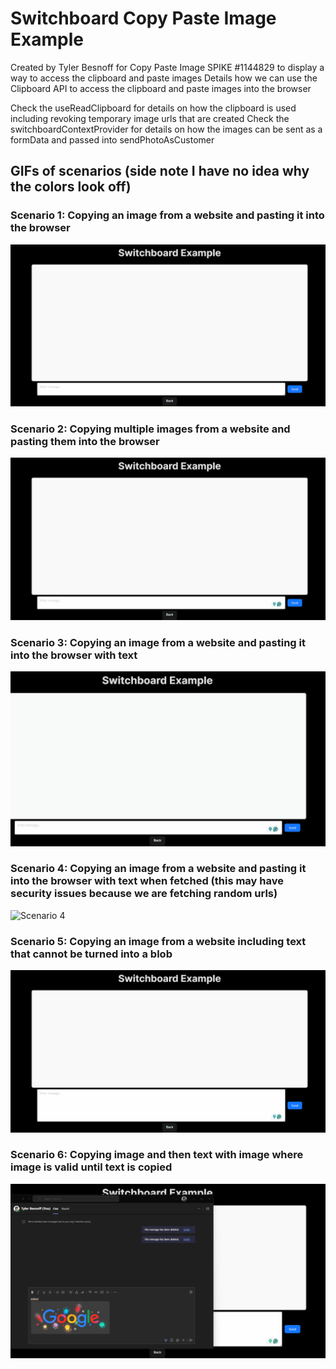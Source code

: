 # Switchboard Copy Paste Image Example
Created by Tyler Besnoff for Copy Paste Image SPIKE #1144829 to display a way to access the clipboard and paste images
Details how we can use the Clipboard API to access the clipboard and paste images into the browser

Check the useReadClipboard for details on how the clipboard is used including revoking temporary image urls that are created
Check the switchboardContextProvider for details on how the images can be sent as a formData and passed into sendPhotoAsCustomer

## GIFs of scenarios (side note I have no idea why the colors look off)

### Scenario 1: Copying an image from a website and pasting it into the browser
![Scenario 1](./assets/single_image.gif)

### Scenario 2: Copying multiple images from a website and pasting them into the browser
![Scenario 2](./assets/multiple_images.gif)

### Scenario 3: Copying an image from a website and pasting it into the browser with text
![Scenario 3](./assets/html_image_no_fetch.gif)

### Scenario 4: Copying an image from a website and pasting it into the browser with text when fetched (this may have security issues because we are fetching random urls)
![Scenario 4](./assets/valid_images_along_with_html.gif)

### Scenario 5: Copying an image from a website including text that cannot be turned into a blob 
![Scenario 5](./assets/invalid_image_within_html.gif)

### Scenario 6: Copying image and then text with image where image is valid until text is copied
![Scenario 6](./assets/invalid_and_valid_image.gif)